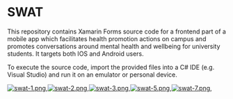 # SWAT


This repository contains Xamarin Forms source code for a frontend part of a mobile app which facilitates health promotion actions on campus and promotes conversations around mental health and wellbeing for university students. It targets both IOS and Android users. 

To execute the source code, import the provided files into a C# IDE (e.g. Visual Studio) and run it on an emulator or personal device. 

[![swat-1.png](https://i.postimg.cc/RZrQpvgK/swat-1.png)](https://postimg.cc/rKJrK2Xw),[![swat-2.png](https://i.postimg.cc/YSMNkbKS/swat-2.png)](https://postimg.cc/3kf0FjwM),[![swat-3.png](https://i.postimg.cc/sX05YzBB/swat-3.png)](https://postimg.cc/HcXJmf9H),[![swat-5.png](https://i.postimg.cc/tJZWDcPB/swat-5.png)](https://postimg.cc/WqVd1X5Z),[![swat-7.png](https://i.postimg.cc/pLtzYqdB/swat-7.png)](https://postimg.cc/GHq4bPGB),
